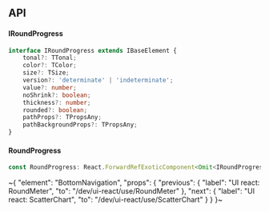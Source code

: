 

## API

#### IRoundProgress

```ts
interface IRoundProgress extends IBaseElement {
    tonal?: TTonal;
    color?: TColor;
    size?: TSize;
    version?: 'determinate' | 'indeterminate';
    value?: number;
    noShrink?: boolean;
    thickness?: number;
    rounded?: boolean;
    pathProps?: TPropsAny;
    pathBackgroundProps?: TPropsAny;
}
```

#### RoundProgress

```ts
const RoundProgress: React.ForwardRefExoticComponent<Omit<IRoundProgress, "ref"> & React.RefAttributes<unknown>>;
```


~{
  "element": "BottomNavigation",
  "props": {
    "previous": {
      "label": "UI react: RoundMeter",
      "to": "/dev/ui-react/use/RoundMeter"
    },
    "next": {
      "label": "UI react: ScatterChart",
      "to": "/dev/ui-react/use/ScatterChart"
    }
  }
}~
